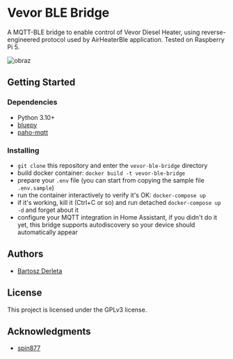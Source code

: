 # Vevor BLE Bridge

A MQTT-BLE bridge to enable control of Vevor Diesel Heater, using reverse-engineered protocol used by AirHeaterBle application. Tested on Raspberry Pi 5.

![obraz](https://github.com/bderleta/vevor-ble-bridge/assets/4968080/307599a9-bbd1-4864-b016-e079e434a8c6)

## Getting Started

### Dependencies

* Python 3.10+
* [bluepy](https://github.com/IanHarvey/bluepy)
* [paho-mqtt](https://pypi.org/project/paho-mqtt/)

### Installing

* `git clone` this repository and enter the `vevor-ble-bridge` directory
* build docker container: `docker build -t vevor-ble-bridge`
* prepare your `.env` file (you can start from copying the sample file `.env.sample`)
* run the container interactively to verify it's OK: `docker-compose up`
* if it's working, kill it (Ctrl+C or so) and run detached `docker-compose up -d` and forget about it
* configure your MQTT integration in Home Assistant, if you didn't do it yet, this bridge supports autodiscovery so your device should automatically appear

## Authors

* [Bartosz Derleta](https://github.com/bderleta)

## License

This project is licensed under the GPLv3 license.

## Acknowledgments

* [spin877](https://github.com/spin877/Bruciatore_BLE)
